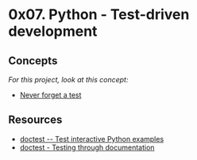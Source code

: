 # 0x07. Python - Test-driven development

## Concepts

_For this project, look at this concept:_

* [Never forget a test](https://www.alx-intranet.hbtn.io/concepts/47)

## Resources

* [doctest -- Test interactive Python examples](https://www.docs.python.org/3/library/doctest.html)
* [doctest - Testing through documentation](https://www.pymotw.com/3/doctest/)
